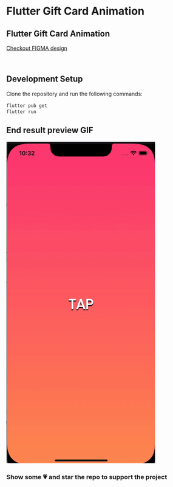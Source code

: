 # Flutter Gift Card Animation


## Flutter Gift Card Animation

[Checkout FIGMA design](https://www.figma.com/file/HexkpLmClD6vySaU5lLhy9/Gift-Card?node-id=0%3A1)

<br>

## Development Setup
Clone the repository and run the following commands:
```
flutter pub get
flutter run
```

## End result preview GIF
![Preview](preview.gif)


### Show some 💗 and star the repo to support the project